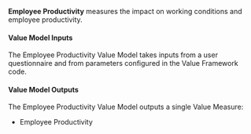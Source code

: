 
**Employee Productivity** measures the impact on working conditions and employee productivity.

#### Value Model Inputs

The Employee Productivity Value Model takes inputs from a user questionnaire and from parameters configured in the Value Framework code.

#### Value Model Outputs

The Employee Productivity Value Model outputs a single Value Measure:
- Employee Productivity